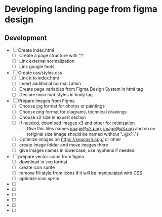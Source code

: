 # Developing landing page from figma design

## Development

- [ ] Create index.html
  - [ ] Create a page structure with "!"
  - [ ] Link external normalization
  - [ ] Link google fonts
- [ ] Create css/styles.css
  - [ ] Link it to index.html
  - [ ] Insert additional normalization
  - [ ] Create page variables from Figma Design System in html tag
  - [ ] Declare main font styles in body tag
- [ ] Prepare images from Figma
  - [ ] Choose jpg format for photos or paintings
  - [ ] Choose png format for diagrams, technical drawings
  - [ ] Choose x2 size in export section
  - [ ] If needed, download images x3 and other for retinization
    - [ ] Give this files names image@x2.png, image@x3.png and so on (original size image should be named without "..@x1..")
  - [ ] Optimize images on https://squoosh.app/ or other
  - [ ] create image folder and move images there
  - [ ] give images names in lowercase, use hyphens if needed
- [ ] prepare vector icons from figma
  - [ ] download in svg format
  - [ ] create icon sprite
  - [ ] remove fill style from icons if it will be manipulated with CSS
  - [ ] optimize icon sprite
- [ ] 
- [ ] 
- [ ] 
- [ ] 
- [ ] 
- [ ] 